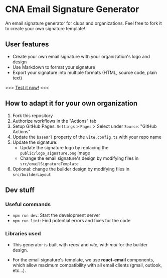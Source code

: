 # CNA Email Signature Generator

An email signature generator for clubs and organizations.
Feel free to fork it to create your own signature template!

## User features

- Create your own email signature with your organization's logo and design
- Use Markdown to format your signature
- Export your signature into multiple formats (HTML, source code, plain text)

\>\>\> [Test it now!](https://3cn-ecn.github.io/signature-generator) <<<

## How to adapt it for your own organization

1. Fork this repository
1. Authorize workflows in the "Actions" tab
1. Setup GitHub Pages: `Settings` > `Pages` > Select under `Source`: "GitHub Actions"
1. Update the `baseUrl` property of the `vite.config.ts` with your repo name
1. Update the signature:
   - Update the signature logo by replacing the `public/logo_signature.png` image
   - Change the email signature's design by modifying files in `src/emailSignatureTemplate`
1. Optional: change the builder design by modifying files in `src/builderLayout`

## Dev stuff

### Useful commands

- `npm run dev`: Start the development server
- `npm run lint`: Find potential errors and fixes for the code

### Libraries used

- This generator is built with _react_ and _vite_, with _mui_ for the builder design.

- For the email signature's template, we use **react-email** components, which allow maximum compatibility with all email clients (gmail, outlook, etc...).
